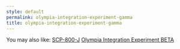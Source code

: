 ```yaml
---
style: default
permalink: olympia-integration-experiment-gamma
title: olympia-integration-experiment-gamma
---
```

You may also like:
[SCP-800-J](http://scp-wiki.net/scp-800-j)
[Olympia Integration Experiment BETA](http://scp-wiki.net/olympia-integration-experiment-beta)